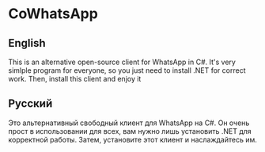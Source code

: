 # CoWhatsApp
## English
This is an alternative open-source client for WhatsApp in C#. 
It's very simlple program for everyone, so you just need to install .NET for correct work.
Then, install this client and enjoy it
## Русский
Это альтернативный свободный клиент для WhatsApp на C#.
Он очень прост в использовании для всех, вам нужно лишь установить .NET для корректной работы.
Затем, установите этот клиент и наслаждайтесь им.

